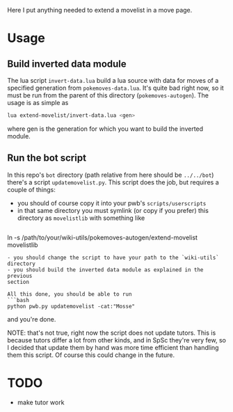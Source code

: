 Here I put anything needed to extend a movelist in a move page.

# Usage
## Build inverted data module
The lua script `invert-data.lua` build a lua source with data for moves of
a specified generation from `pokemoves-data.lua`. It's quite bad right now,
so it must be run from the parent of this directory (`pokemoves-autogen`).
The usage is as simple as
```bash
lua extend-movelist/invert-data.lua <gen>
```
where gen is the generation for which you want to build the inverted module.

## Run the bot script
In this repo's `bot` directory (path relative from here should be `../../bot`)
there's a script `updatemovelist.py`. This script does the job, but requires
a couple of things:
- you should of course copy it into your pwb's `scripts/userscripts`
- in that same directory you must symlink (or copy if you prefer) this
  directory as `movelistlib` with something like
  ```bash
ln -s /path/to/your/wiki-utils/pokemoves-autogen/extend-movelist movelistlib
  ```
- you should change the script to have your path to the `wiki-utils` directory
- you should build the inverted data module as explained in the previous
  section

All this done, you should be able to run
```bash
python pwb.py updatemovelist -cat:"Mosse"
```
and you're done.

NOTE: that's not true, right now the script does not update tutors. This is because tutors differ a lot from other kinds, and in SpSc they're very few, so I decided that update them by hand was more time efficient than handling them this script. Of course this could change in the future.

# TODO
- make tutor work
